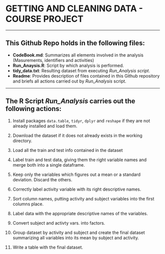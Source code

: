 # GETTING AND CLEANING DATA - COURSE PROJECT

***
## This Github Repo holds in the following files:

* **CodeBook.md**: Summarizes all elements involved in the analysis (Masurements, identifiers and activities)
* **Run_Anaysis.R**: Script by which analysis is performed.
* **tidy_data.txt**: Resulting dataset from executing *Run_Analysis script*.
* **Readme**: Provides description of files contained in this Github repository and briefs all actions carried out by *Run_Analysis* script.

***

## The R Script *Run_Analysis* carries out the following actions:

1. Install packages ```data.table```, ```tidyr```, ```dplyr``` and ```reshape``` if they are not already installed and load them.

2. Download the dataset if it does not already exists in the working directory.

3. Load all the train and test info contained in the dataset

4. Label train and test data, giving them the right variable names and merge both into a single dataframe.

5. Keep only the variables which figures out a mean or a standard deviation. Discard the others.

6. Correctly label activity variable with its right descriptive names.

7. Sort column names, putting activity and subject variables into the first columns place.

8. Label data with the appropriate descriptive names of the variables.

9. Convert subject and activty vars. into factors.

10. Group dataset by activity and subject and create the final dataset summarizing all variables into its mean by subject and activity.

11. Write a table with the final dataset.
